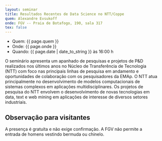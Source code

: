 ```yaml
---
layout: seminar
title: Resultados Recentes de Data Science no NTT/Coppe
quem: Alexandre Evsukoff
onde: FGV -- Praia de Botafogo, 190, sala 317
tex: false
---
```


- Quem:  {{ page.quem }}
- Onde:  {{ page.onde }}
- Quando: {{ page.date | date_to_string }} às 16:00 h

O seminário apresenta um apanhado de pesquisas e projetos de P&D
realizados nos últimos anos no Núcleo de Transferência de Tecnologia
(NTT) com foco nas principais linhas de pesquisa em andamento e
oportunidades de colaboração com os pesquisadores da EMAp.  O NTT atua
principalmente no desenvolvimento de modelos computacionais de
sistemas complexos em aplicações multidisciplinares. Os projetos de
pesquisa do NTT envolvem o desenvolvimento de novas tecnologias em
data, text e web mining em aplicações de interesse de diversos setores
industriais.

## Observação para visitantes

A presença é gratuíta e não exige confirmação. A FGV não permite a
entrada de homens vestindo bermuda ou chinelo.
